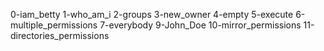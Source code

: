 0-iam_betty
1-who_am_i
2-groups
3-new_owner
4-empty
5-execute
6-multiple_permissions
7-everybody
9-John_Doe
10-mirror_permissions
11-directories_permissions
